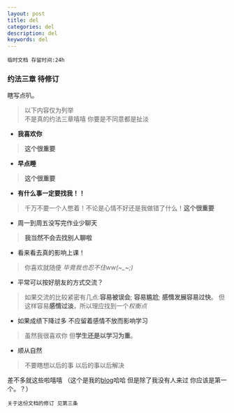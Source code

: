 ```yaml
---
layout: post
title: del
categories: del
description: del
keywords: del
---
```




```
临时文档 存留时间:24h
```

### 约法三章 待修订

瞎写点叭。

>以下内容仅为列举  
不是真的约法三章嘻嘻 你要是不同意都是扯淡

- **我喜欢你**
>**这个很重要**
- **早点睡**
>**这个很重要**
- **有什么事一定要找我！！**
>千万不要一个人憋着！不论是心情不好还是我做错了什么！**这个很重要**
- 周一到周五没写完作业少聊天
>**我当然不会去找别人聊啦**
- 看来看去真的影响上课！
>你喜欢就随便 *毕竟我也忍不住ww(~_~;)*
- 平常可以按好朋友的方式交流？
>如果交流的比较紧密有几点:**容易被误会**; **容易尴尬**; **感情发展容易过快**。
但这样容易**感情过淡**，所以理应找到一个*权衡点*
- 如果成绩下降过多 不应留着感情不放而影响学习
>虽然我很喜欢你 但**学生还是以学习为重**。
- 顺从自然
>不要瞎想以后的事 以后的事以后解决

差不多就这些啦嘻嘻 （这个是我的[blog](xiao-la.tk)哈哈 但是除了我没有人来过 你应该是第一个。？）  

```
关于这份文档的修订 见第三条
```

